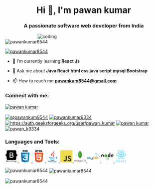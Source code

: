 <h1 align="center">Hi 👋, I'm pawan kumar</h1>
<h3 align="center">A passionate software web developer from India</h3>
<img align="right" alt="coding" width="400" src="https://as2.ftcdn.net/v2/jpg/01/35/92/85/1000_F_135928597_xU5EzKq6vpOeXPX5vsbI48zfVVkSRlrF.jpg">

<p align="left"> <img src="https://komarev.com/ghpvc/?username=pawankumar8544&label=Profile%20views&color=0e75b6&style=flat" alt="pawankumar8544" /> </p>

<p align="left"> <a href="https://github.com/ryo-ma/github-profile-trophy"><img src="https://github-profile-trophy.vercel.app/?username=pawankumar8544" alt="pawankumar8544" /></a> </p>

- 🌱 I’m currently learning **React Js**

- 💬 Ask me about **Java React html css java script mysql Bootstrap**

- 📫 How to reach me **pawankum8544@gmail.com**

<h3 align="left">Connect with me:</h3>
<p align="left">
<a href="https://linkedin.com/in/pawan kumar" target="blank"><img align="center" src="https://raw.githubusercontent.com/rahuldkjain/github-profile-readme-generator/master/src/images/icons/Social/linked-in-alt.svg" alt="pawan kumar" height="30" width="40" /></a>

<a href="https://www.hackerrank.com/@pawankum8544" target="blank"><img align="center" src="https://raw.githubusercontent.com/rahuldkjain/github-profile-readme-generator/master/src/images/icons/Social/hackerrank.svg" alt="@pawankum8544" height="30" width="40" /></a>
<a href="https://www.leetcode.com/pawankumar9334" target="blank"><img align="center" src="https://raw.githubusercontent.com/rahuldkjain/github-profile-readme-generator/master/src/images/icons/Social/leet-code.svg" alt="pawankumar9334" height="30" width="40" /></a>
<a href="https://auth.geeksforgeeks.org/user/https://auth.geeksforgeeks.org/user/pawan_kumar" target="blank"><img align="center" src="https://raw.githubusercontent.com/rahuldkjain/github-profile-readme-generator/master/src/images/icons/Social/geeks-for-geeks.svg" alt="https://auth.geeksforgeeks.org/user/pawan_kumar" height="30" width="40" /></a>
<a href="https://fb.com/pawan kumar" target="blank"><img align="center" src="https://raw.githubusercontent.com/rahuldkjain/github-profile-readme-generator/master/src/images/icons/Social/facebook.svg" alt="pawan kumar" height="30" width="40" /></a>
<a href="https://instagram.com/pawan_k9334" target="blank"><img align="center" src="https://raw.githubusercontent.com/rahuldkjain/github-profile-readme-generator/master/src/images/icons/Social/instagram.svg" alt="pawan_k9334" height="30" width="40" /></a>
</p>

<h3 align="left">Languages and Tools:</h3>
<p align="left"> <a href="https://getbootstrap.com" target="_blank" rel="noreferrer"> <img src="https://raw.githubusercontent.com/devicons/devicon/master/icons/bootstrap/bootstrap-plain-wordmark.svg" alt="bootstrap" width="40" height="40"/> </a> <a href="https://www.w3schools.com/css/" target="_blank" rel="noreferrer"> <img src="https://raw.githubusercontent.com/devicons/devicon/master/icons/css3/css3-original-wordmark.svg" alt="css3" width="40" height="40"/> </a> <a href="https://www.w3.org/html/" target="_blank" rel="noreferrer"> <img src="https://raw.githubusercontent.com/devicons/devicon/master/icons/html5/html5-original-wordmark.svg" alt="html5" width="40" height="40"/> </a> <a href="https://www.java.com" target="_blank" rel="noreferrer"> <img src="https://raw.githubusercontent.com/devicons/devicon/master/icons/java/java-original.svg" alt="java" width="40" height="40"/> </a> <a href="https://developer.mozilla.org/en-US/docs/Web/JavaScript" target="_blank" rel="noreferrer"> <img src="https://raw.githubusercontent.com/devicons/devicon/master/icons/javascript/javascript-original.svg" alt="javascript" width="40" height="40"/> </a> <a href="https://www.mongodb.com/" target="_blank" rel="noreferrer"> <img src="https://raw.githubusercontent.com/devicons/devicon/master/icons/mongodb/mongodb-original-wordmark.svg" alt="mongodb" width="40" height="40"/> </a> <a href="https://www.mysql.com/" target="_blank" rel="noreferrer"> <img src="https://raw.githubusercontent.com/devicons/devicon/master/icons/mysql/mysql-original-wordmark.svg" alt="mysql" width="40" height="40"/> </a> <a href="https://nodejs.org" target="_blank" rel="noreferrer"> <img src="https://raw.githubusercontent.com/devicons/devicon/master/icons/nodejs/nodejs-original-wordmark.svg" alt="nodejs" width="40" height="40"/> </a> <a href="https://reactjs.org/" target="_blank" rel="noreferrer"> <img src="https://raw.githubusercontent.com/devicons/devicon/master/icons/react/react-original-wordmark.svg" alt="react" width="40" height="40"/> </a> </p>

<p><img align="left" src="https://github-readme-stats.vercel.app/api/top-langs?username=pawankumar8544&show_icons=true&locale=en&layout=compact" alt="pawankumar8544" /></p>

<p>&nbsp;<img align="center" src="https://github-readme-stats.vercel.app/api?username=pawankumar8544&show_icons=true&locale=en" alt="pawankumar8544" /></p>

<p><img align="center" src="https://github-readme-streak-stats.herokuapp.com/?user=pawankumar8544&" alt="pawankumar8544" /></p>
